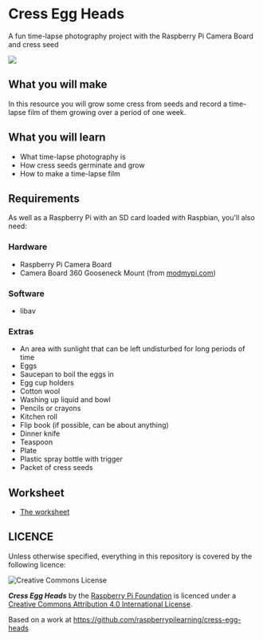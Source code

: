 # Cress Egg Heads

A fun time-lapse photography project with the Raspberry Pi Camera Board and cress seed

![](images/cover.jpg)

## What you will make

In this resource you will grow some cress from seeds and record a time-lapse film of them growing over a period of one week.

## What you will learn

- What time-lapse photography is
- How cress seeds germinate and grow
- How to make a time-lapse film

## Requirements

As well as a Raspberry Pi with an SD card loaded with Raspbian, you'll also need:

### Hardware

- Raspberry Pi Camera Board
- Camera Board 360 Gooseneck Mount (from [modmypi.com](https://www.modmypi.com/flexible-camera-mount))

### Software

- libav

### Extras

- An area with sunlight that can be left undisturbed for long periods of time
- Eggs
- Saucepan to boil the eggs in
- Egg cup holders
- Cotton wool
- Washing up liquid and bowl
- Pencils or crayons
- Kitchen roll
- Flip book (if possible, can be about anything)
- Dinner knife
- Teaspoon
- Plate
- Plastic spray bottle with trigger
- Packet of cress seeds

## Worksheet

- [The worksheet](WORKSHEET.md)

## LICENCE

Unless otherwise specified, everything in this repository is covered by the following licence:

![Creative Commons License](http://i.creativecommons.org/l/by-sa/4.0/88x31.png)

***Cress Egg Heads*** by the [Raspberry Pi Foundation](http://raspberrypi.org) is licenced under a [Creative Commons Attribution 4.0 International License](http://creativecommons.org/licenses/by-sa/4.0/).

Based on a work at https://github.com/raspberrypilearning/cress-egg-heads
